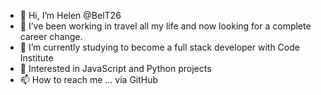 - 👋 Hi, I’m Helen @BelT26
- 👀 I’ve been working in travel all my life and now looking for a complete career change.
- 🌱 I’m currently studying to become a full stack developer with Code Institute
- 💞️ Interested in JavaScript and Python projects 
- 📫 How to reach me ... via GitHub

<!---
BelT26/BelT26 is a ✨ special ✨ repository because its `README.md` (this file) appears on your GitHub profile.
You can click the Preview link to take a look at your changes.
--->

